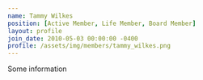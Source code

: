 ```yaml
---
name: Tammy Wilkes
position: [Active Member, Life Member, Board Member]
layout: profile
join_date: 2010-05-03 00:00:00 -0400
profile: /assets/img/members/tammy_wilkes.png
---
```

Some information